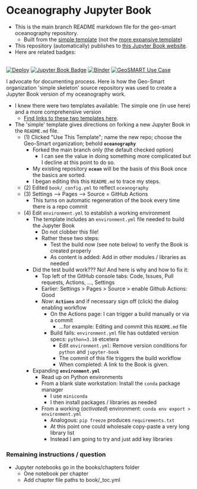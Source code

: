 # Oceanography Jupyter Book

- This is the main branch README markdown file for the geo-smart oceanography repository.
    - Built from the [simple template](https://github.com/geo-smart/simple-template) (not the [more expansive template](https://github.com/geo-smart/use_case_template))
- This repository (automatically) publishes to [this Jupyter Book website](https://geo-smart.github.io/oceanography).
- Here are related badges: <BR><BR>


[![Deploy](https://github.com/geo-smart/use_case_template/actions/workflows/deploy.yaml/badge.svg)](https://github.com/geo-smart/use_case_template/actions/workflows/deploy.yaml)
[![Jupyter Book Badge](https://jupyterbook.org/badge.svg)](https://geo-smart.github.io/simple-template)
[![Binder](https://mybinder.org/badge_logo.svg)](https://mybinder.org/v2/gh/geo-smart/simple-template/HEAD?labpath=book%2Fchapters)
[![GeoSMART Use Case](./book/img/use_case_badge.svg)](https://geo-smart.github.io/usecases)


I advocate for documenting process. Here is how the Geo-Smart organization 'simple skeleton' source 
repository was used to create a Jupyter Book version of my oceanography work.<br>


- I knew there were two templates available: The simple one (in use here) and a more comprehensive version
    - [Find links to these two templates here](https://geo-smart.github.io/usecases).
- The 'simple' template gives directions on forking a new Jupyter Book in the `README.md` file.
    - (1) Clicked "Use This Template"; name the new repo; choose the Geo-Smart organization; behold **`oceanography`**
        - Forked the main branch only (the default checked option)
            - I can see the value in doing something more complicated but I decline at this point to do so.
        - My existing repository **`ocean`** will be the basis of this Book once the basics are sorted.
        - I began editing this this `README.md` to trace my steps.
    - (2) Edited `book/_config.yml` to reflect `oceanography`
    - (3) Settings --> Pages --> Source = GitHub Actions
        - This turns on automatic regeneration of the book every time there is a repo commit
    - (4) Edit `environment.yml` to establish a working environment
        - The template includes an `environment.yml` file needed to build the Jupyter Book
            - Do not clobber this file!
            - Rather these two steps:
                - Test the build now (see note below) to verify the Book is created properly
                - As content is added: Add in other modules / libraries as needed
        - Did the test build work??? No! And here is why and how to fix it:
            - Top left of the GitHub console tabs: Code, Issues, Pull requests, Actions, ..., Settings
            - Earlier: Settings > Pages > Source > enable Github Actions: Good
            - *Now*: **`Actions`** and if necessary sign off (click) the dialog enabling workflow
                - On the Actions page: I can trigger a build manually or via a commit
                    - ...for example: Editing and commit this `README.md` file
                - Build fails: `environment.yml` file has outdated version specs: `python=3.10` etcetera
                    - Edit `environment.yml`: Remove version conditions for `python` and `jupyter-book`
                    - The commit of this file triggers the build workflow
                    - When completed: A link to the Book is given.
        - Expanding **`environment.yml`**
            - Read up on Python environments
            - From a blank slate workstation: Install the `conda` package manager
                - I use `miniconda`
                - I then install packages / libraries as needed
            - From a working (*activated*) environment: `conda env export > environment.yml`
                - Analogous: `pip freeze` produces `requirements.txt`
                - At this point one could wholesale copy-paste a very long library list
                - Instead I am going to try and just add key libraries


### Remaining instructions / question

- Jupyter notebooks go in the books/chapters folder
    - One notebook per chapter
    - Add chapter file paths to book/_toc.yml

